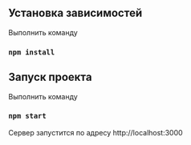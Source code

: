 ## Установка зависимостей

Выполнить команду

### `npm install`

## Запуск проекта

Выполнить команду

### `npm start`

Сервер запустится по адресу http://localhost:3000
